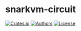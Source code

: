 # snarkvm-circuit

[![Crates.io](https://img.shields.io/crates/v/snarkvm-circuit.svg?color=neon)](https://crates.io/crates/snarkvm-circuit)
[![Authors](https://img.shields.io/badge/authors-Aleo-orange.svg)](https://aleo.org)
[![License](https://img.shields.io/badge/License-Apache%202.0-blue.svg)](./LICENSE.md)
